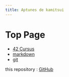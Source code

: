 ```yaml
---
title: Aptunes de kamitsui
---
```


# Top Page

- [42 Cursus](projects/42_cursus/index.md)
- [markdown](develop/markdown.md)
- [git](develop/git.md)

this repository : [GitHub](https://github.com/kamitsui/Apuntes_de_kamitsui)
